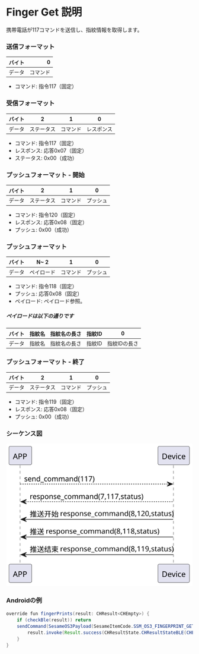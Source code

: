 # Finger Get 説明
携帯電話が117コマンドを送信し、指紋情報を取得します。

### 送信フォーマット

|  バイト  |       0 |
|:------:|-------:|
| データ   |  コマンド |
- コマンド: 指令117（固定）

### 受信フォーマット
| バイト  |       2 |   1   |     0      |
|:---:|:-------:|:-----:|:----:|
| データ |  ステータス | コマンド | レスポンス   |
- コマンド: 指令117（固定）
- レスポンス: 応答0x07（固定）
- ステータス: 0x00（成功）

### プッシュフォーマット - 開始
| バイト  |       2 |   1   |  0   |
|:---:|:-------:|:-----:|:----:|
| データ |  ステータス | コマンド | プッシュ   |
- コマンド: 指令120（固定）
- レスポンス: 応答0x08（固定）
- プッシュ: 0x00（成功）

### プッシュフォーマット
| バイト  | N~   2 |   1   |  0   |
|:---:|:------:|:-----:|:----:|
| データ | ペイロード | コマンド | プッシュ |
- コマンド: 指令118（固定）
- プッシュ: 応答0x08（固定）
- ペイロード: ペイロード参照。

##### **ペイロードは以下の通りです**

|  バイト  |     指紋名| 指紋名の長さ| 指紋ID|     0 |
|:------:|:---------:|:--------:|:--------:|:--------:|
| データ   | 指紋名     | 指紋名の長さ |指紋ID|指紋IDの長さ|

### プッシュフォーマット - 終了
| バイト  |       2 |   1   |     0      |
|:---:|:-------:|:-----:|:----:|
| データ |  ステータス | コマンド |プッシュ   |
- コマンド: 指令119（固定）
- レスポンス: 応答0x08（固定）
- プッシュ: 0x00（成功）

### シーケンス図
![アイコン](finger_get.svg)

### Androidの例
```java
override fun fingerPrints(result: CHResult<CHEmpty>) {
    if (checkBle(result)) return
    sendCommand(SesameOS3Payload(SesameItemCode.SSM_OS3_FINGERPRINT_GET.value, byteArrayOf())) { res ->
        result.invoke(Result.success(CHResultState.CHResultStateBLE(CHEmpty())))
    }
}
